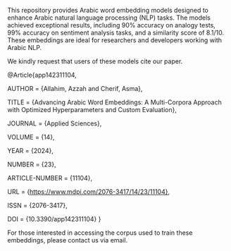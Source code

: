 This repository provides Arabic word embedding models designed to enhance Arabic natural language processing (NLP) tasks. 
The models achieved exceptional results, including 90% accuracy on analogy tests, 99% accuracy on sentiment analysis tasks, and a similarity score of 8.1/10. 
These embeddings are ideal for researchers and developers working with Arabic NLP.


We kindly request that users of these models cite our paper.

@Article{app142311104,

AUTHOR = {Allahim, Azzah and Cherif, Asma},

TITLE = {Advancing Arabic Word Embeddings: A Multi-Corpora Approach with Optimized Hyperparameters and Custom Evaluation},

JOURNAL = {Applied Sciences},

VOLUME = {14},

YEAR = {2024},

NUMBER = {23},

ARTICLE-NUMBER = {11104},

URL = {https://www.mdpi.com/2076-3417/14/23/11104},

ISSN = {2076-3417},

DOI = {10.3390/app142311104}
}




For those interested in accessing the corpus used to train these embeddings, please contact us via email.
